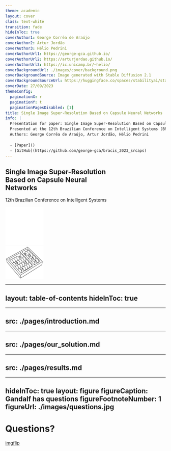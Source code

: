 ```yaml
---
theme: academic
layout: cover
class: text-white
transition: fade
hideInToc: true
coverAuthor1: George Corrêa de Araújo
coverAuthor2: Artur Jordão
coverAuthor3: Hélio Pedrini
coverAuthorUrl1: https://george-gca.github.io/
coverAuthorUrl2: https://arturjordao.github.io/
coverAuthorUrl3: https://ic.unicamp.br/~helio/
coverBackgroundUrl: ./images/cover/background.png
coverBackgroundSource: Image generated with Stable Diffusion 2.1
coverBackgroundSourceUrl: https://huggingface.co/spaces/stabilityai/stable-diffusion
coverDate: 27/09/2023
themeConfig:
  paginationX: r
  paginationY: t
  paginationPagesDisabled: [1]
title: Single Image Super-Resolution Based on Capsule Neural Networks
info: |
  Presentation for paper: Single Image Super-Resolution Based on Capsule Neural Networks
  Presented at the 12th Brazilian Conference on Intelligent Systems (BRACIS 2023)
  Authors: George Corrêa de Araújo, Artur Jordão, Hélio Pedrini

  - [Paper]()
  - [GitHub](https://github.com/george-gca/bracis_2023_srcaps)
---
```


<h2 style="max-width: 70%">Single Image Super-Resolution Based on Capsule Neural Networks</h2>

12th Brazilian Conference on Intelligent Systems

<div class="abs-tl ml-12 my-6 flex gap-2">
  <a href="https://www.unicamp.br/" target="_blank" alt="Unicamp"
    class="text-xl slidev-icon-btn opacity-50 !border-none !hover:text-white">
    <img src="/images/cover/logo-unicamp-name-line-wht-wht-0120.png" class="w-10 h-10" />
  </a>
</div>

<div class="abs-tl ml-26 my-6 flex gap-2">
  <a href="https://ic.unicamp.br/" target="_blank" alt="Instituto de Computação"
    class="text-xl slidev-icon-btn opacity-50 !border-none !hover:text-white">
    <img src="/images/cover/logo-ic-unicamp-slant-line-wht-wht-wht-0120.png" class="w-10 h-10" />
  </a>
</div>

<!-- https://carbon-elements.netlify.app/icons/examples/preview/ -->
<div class="abs-tr mx-26 my-6 flex gap-2 w">
  <a href="https://drive.google.com/file/d/1iSkqmgex7FveamrWbF2jfKJwKEDZbbXy/view?usp=sharing" target="_blank" alt="Paper"
    class="text-xl slidev-icon-btn opacity-50 !border-none !hover:text-white">
    <carbon-white-paper />
  </a>
</div>

<div class="abs-tr mx-16 my-6 flex gap-2">
  <a href="https://github.com/george-gca/bracis_2023_srcaps/blob/main/slides-export.pdf" target="_blank" alt="Slides"
    class="text-xl slidev-icon-btn opacity-50 !border-none !hover:text-white">
    <carbon-presentation-file />
  </a>
</div>

<div class="abs-tr m-6 flex gap-2">
  <a href="https://github.com/george-gca/bracis_2023_srcaps" target="_blank" alt="GitHub"
    class="text-xl slidev-icon-btn opacity-50 !border-none !hover:text-white">
    <carbon-logo-github />
  </a>
</div>

<!--
Good morning, my name is George, and I am going to present our paper entitled Single Image Super-Resolution Based on Capsule Neural Networks.
-->

---
layout: table-of-contents
hideInToc: true
---

<!--
Here are some of the topics that I will be addressing in this presentation
-->



---
src: ./pages/introduction.md
---



---
src: ./pages/our_solution.md
---



---
src: ./pages/results.md
---



---
hideInToc: true
layout: figure
figureCaption: Gandalf has questions
figureFootnoteNumber: 1
figureUrl: ./images/questions.jpg
---

# Questions?

<Footnotes separator>
  <Footnote :number=1><a href="https://imgflip.com/i/6tyqrz">imgflip</a></Footnote>
</Footnotes>
